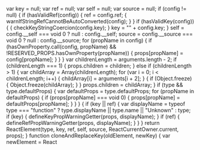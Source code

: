  var key = null;
          var ref = null;
          var self = null;
          var source = null;
          if (config != null) {
            if (hasValidRef(config)) {
              ref = config.ref;
              {
                warnIfStringRefCannotBeAutoConverted(config);
              }
            }
            if (hasValidKey(config)) {
              {
                checkKeyStringCoercion(config.key);
              }
              key = "" + config.key;
            }
            self = config.__self === void 0 ? null : config.__self;
            source = config.__source === void 0 ? null : config.__source;
            for (propName in config) {
              if (hasOwnProperty.call(config, propName) && !RESERVED_PROPS.hasOwnProperty(propName)) {
                props[propName] = config[propName];
              }
            }
          }
          var childrenLength = arguments.length - 2;
          if (childrenLength === 1) {
            props.children = children;
          } else if (childrenLength > 1) {
            var childArray = Array(childrenLength);
            for (var i = 0; i < childrenLength; i++) {
              childArray[i] = arguments[i + 2];
            }
            {
              if (Object.freeze) {
                Object.freeze(childArray);
              }
            }
            props.children = childArray;
          }
          if (type && type.defaultProps) {
            var defaultProps = type.defaultProps;
            for (propName in defaultProps) {
              if (props[propName] === void 0) {
                props[propName] = defaultProps[propName];
              }
            }
          }
          {
            if (key || ref) {
              var displayName = typeof type === "function" ? type.displayName || type.name || "Unknown" : type;
              if (key) {
                defineKeyPropWarningGetter(props, displayName);
              }
              if (ref) {
                defineRefPropWarningGetter(props, displayName);
              }
            }
          }
          return ReactElement(type, key, ref, self, source, ReactCurrentOwner.current, props);
        }
        function cloneAndReplaceKey(oldElement, newKey) {
          var newElement = React